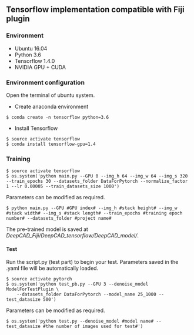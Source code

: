 ## Tensorflow implementation compatible with Fiji plugin

### Environment 

* Ubuntu 16.04 
* Python 3.6
* Tensorflow 1.4.0
* NVIDIA GPU + CUDA

### Environment configuration

Open the terminal of ubuntu system.

* Create anaconda environment

```
$ conda create -n tensorflow python=3.6
```

* Install Tensorflow

```
$ source activate tensorflow
$ conda install tensorflow-gpu=1.4
```

### Training

```
$ source activate tensorflow
$ os.system('python main.py --GPU 0 --img_h 64 --img_w 64 --img_s 320 --train_epochs 30 --datasets_folder DataForPytorch --normalize_factor 1 --lr 0.00005 --train_datasets_size 1000')
```

Parameters can be modified as required.

```
$ python main.py --GPU #GPU index# --img_h #stack height# --img_w #stack width# --img_s #stack length# --train_epochs #training epoch number# --datasets_folder #project name#
```

The pre-trained model is saved at *DeepCAD_Fiji/DeepCAD_tensorflow/DeepCAD_model/*. 

#### Test

Run the script.py (test part) to begin your test. Parameters saved in the .yaml file will be automatically loaded.

```
$ source activate pytorch
$ os.system('python test_pb.py --GPU 3 --denoise_model ModelForTestPlugin \
    --datasets_folder DataForPytorch --model_name 25_1000 --test_datasize 500')
```

Parameters can be modified  as required.

```
$ os.system('python test.py --denoise_model #model name# --test_datasize #the number of images used for test#')
```

